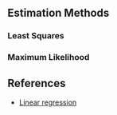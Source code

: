 ## Estimation Methods


### Least Squares


### Maximum Likelihood


## References

- [Linear regression](https://en.wikipedia.org/wiki/Linear_regression)